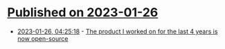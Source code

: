 # [Published on 2023-01-26](index.md)

* [2023-01-26, 04:25:18](https://news.ycombinator.com/item?id=34527670) - [The product I worked on for the last 4 years is now open-source](https://www.confluent.io/blog/announcing-the-open-source-confluent-cli/)

